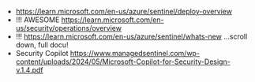 - https://learn.microsoft.com/en-us/azure/sentinel/deploy-overview
- !!! AWESOME https://learn.microsoft.com/en-us/security/operations/overview
- !!! https://learn.microsoft.com/en-us/azure/sentinel/whats-new  ...scroll down, full docu!
- Security Copilot https://www.managedsentinel.com/wp-content/uploads/2024/05/Microsoft-Copilot-for-Security-Design-v.1.4.pdf
